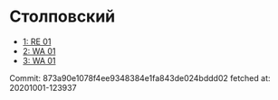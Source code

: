 # Столповский
- [1: RE 01](1.md)
- [2: WA 01](2.md)
- [3: WA 01](3.md)

Commit: 873a90e1078f4ee9348384e1fa843de024bddd02
 fetched at: 20201001-123937
